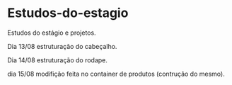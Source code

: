 # Estudos-do-estagio
Estudos do estágio e projetos.

Dia 13/08
estruturação do cabeçalho.

 Dia 14/08
estruturação do rodape.

dia 15/08
modifição feita no container de produtos (contrução do mesmo).
